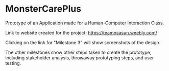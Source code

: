 # MonsterCarePlus
Prototype of an Application made for a Human-Computer Interaction Class.

Link to website created for the project: https://teamosasun.weebly.com/

Clicking on the link for "Milestone 3" will show screenshots of the design.

The other milestones show other steps taken to create the prototype, including
stakeholder analysis, throwaway prototyping steps, and user testing.
